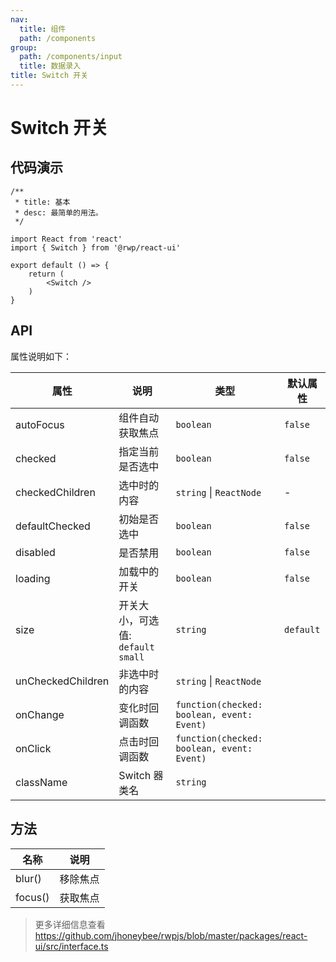 ```yaml
---
nav:
  title: 组件
  path: /components
group:
  path: /components/input
  title: 数据录入
title: Switch 开关
---
```


# Switch 开关

## 代码演示


```tsx
/**
 * title: 基本
 * desc: 最简单的用法。
 */

import React from 'react'
import { Switch } from '@rwp/react-ui'

export default () => {
    return (
        <Switch />
    )
}
```
## API

属性说明如下：

|属性        |说明	       |类型	  |默认属性
|-----      |------       |-----     |-----    
|autoFocus |组件自动获取焦点|`boolean` |`false`
|checked   |指定当前是否选中|`boolean` | `false`
|checkedChildren|选中时的内容|`string` \| `ReactNode`| -
|defaultChecked|初始是否选中|`boolean` | `false`
|disabled|是否禁用|`boolean` | `false`
|loading|加载中的开关|`boolean` | `false`
|size|开关大小，可选值: `default` `small`|`string` | `default`
|unCheckedChildren|	非选中时的内容|	`string` \| `ReactNode`
|onChange|变化时回调函数|`function(checked: boolean, event: Event)`
|onClick|点击时回调函数|`function(checked: boolean, event: Event)`
|className|Switch 器类名|`string`

## 方法 

|名称        |说明	       
|-----      |------    
|blur()     |移除焦点
|focus()    |获取焦点   

> 更多详细信息查看 https://github.com/jhoneybee/rwpjs/blob/master/packages/react-ui/src/interface.ts